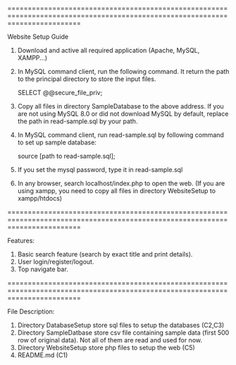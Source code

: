 ==============================================================================================================================

Website Setup Guide


1. Download and active all required application (Apache, MySQL, XAMPP...)
2. In MySQL command client, run the following command. It return the path to the principal directory to store the input files.

    SELECT @@secure_file_priv;

3. Copy all files in directory SampleDatabase to the above address. If you are not using MySQL 8.0 or did not download MySQL by default, replace the path in read-sample.sql by your path.

4. In MySQL command client, run read-sample.sql by following command to set up sample database:

    source [path to read-sample.sql];

5. If you set the mysql password, type it in read-sample.sql

6. In any browser, search localhost/index.php to open the web. (If you are using xampp, you need to copy all files in directory WebsiteSetup to xampp/htdocs)

==============================================================================================================================

Features:


1. Basic search feature (search by exact title and print details).
2. User login/register/logout.
3. Top navigate bar.

==============================================================================================================================

File Description:


1. Directory DatabaseSetup store sql files to setup the databases (C2,C3)
2. Directory SampleDatbase store csv file containing sample data (first 500 row of original data). Not all of them are read and used for now.
3. Directory WebsiteSetup store php files to setup the web (C5)
4. README.md (C1)
